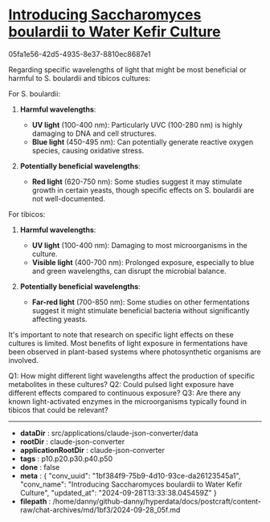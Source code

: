 # [Introducing Saccharomyces boulardii to Water Kefir Culture](https://claude.ai/chat/1bf384f9-75b9-4d10-93ce-da26123545a1)

05fa1e56-42d5-4935-8e37-8810ec8687e1

 Regarding specific wavelengths of light that might be most beneficial or harmful to S. boulardii and tibicos cultures:

For S. boulardii:
1. **Harmful wavelengths**: 
   - **UV light** (100-400 nm): Particularly UVC (100-280 nm) is highly damaging to DNA and cell structures.
   - **Blue light** (450-495 nm): Can potentially generate reactive oxygen species, causing oxidative stress.

2. **Potentially beneficial wavelengths**:
   - **Red light** (620-750 nm): Some studies suggest it may stimulate growth in certain yeasts, though specific effects on S. boulardii are not well-documented.

For tibicos:
1. **Harmful wavelengths**:
   - **UV light** (100-400 nm): Damaging to most microorganisms in the culture.
   - **Visible light** (400-700 nm): Prolonged exposure, especially to blue and green wavelengths, can disrupt the microbial balance.

2. **Potentially beneficial wavelengths**:
   - **Far-red light** (700-850 nm): Some studies on other fermentations suggest it might stimulate beneficial bacteria without significantly affecting yeasts.

It's important to note that research on specific light effects on these cultures is limited. Most benefits of light exposure in fermentations have been observed in plant-based systems where photosynthetic organisms are involved.

Q1: How might different light wavelengths affect the production of specific metabolites in these cultures?
Q2: Could pulsed light exposure have different effects compared to continuous exposure?
Q3: Are there any known light-activated enzymes in the microorganisms typically found in tibicos that could be relevant?

---

* **dataDir** : src/applications/claude-json-converter/data
* **rootDir** : claude-json-converter
* **applicationRootDir** : claude-json-converter
* **tags** : p10.p20.p30.p40.p50
* **done** : false
* **meta** : {
  "conv_uuid": "1bf384f9-75b9-4d10-93ce-da26123545a1",
  "conv_name": "Introducing Saccharomyces boulardii to Water Kefir Culture",
  "updated_at": "2024-09-28T13:33:38.045459Z"
}
* **filepath** : /home/danny/github-danny/hyperdata/docs/postcraft/content-raw/chat-archives/md/1bf3/2024-09-28_05f.md